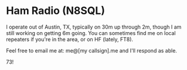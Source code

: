 # Ham Radio (N8SQL)

I operate out of Austin, TX, typically on 30m up through 2m, though I am still
working on getting 6m going. You can sometimes find me on local repeaters if
you're in the area, or on HF (lately, FT8).

Feel free to email me at: me@[my callsign].me and I'll respond as able.

73!
